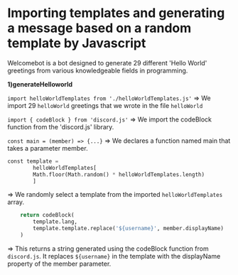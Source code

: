 # Importing templates and generating a message based on a random template by Javascript

Welcomebot is a bot designed to generate 29 different 'Hello World' greetings from various knowledgeable fields in programming.

**1)generateHelloworld**

`import helloWorldTemplates from './helloWorldTemplates.js'`
=> We import 29 `helloWorld` greetings that we wrote in the file `helloWorld`

`import { codeBlock } from 'discord.js'`
=> We import the codeBlock function from the 'discord.js' library.

`const main = (member) => {...}`
=> We declares a function named main that takes a parameter member.

```python  
const template =
        helloWorldTemplates[
        Math.floor(Math.random() * helloWorldTemplates.length)
        ]
```

=> We randomly select a template from the imported `helloWorldTemplates` array.

```python
    return codeBlock(
        template.lang,
        template.template.replace('${username}', member.displayName)
    )
```
=> This returns a string generated using the codeBlock function from `discord.js`. It replaces `${username}` in the template with the displayName property of the member parameter.
